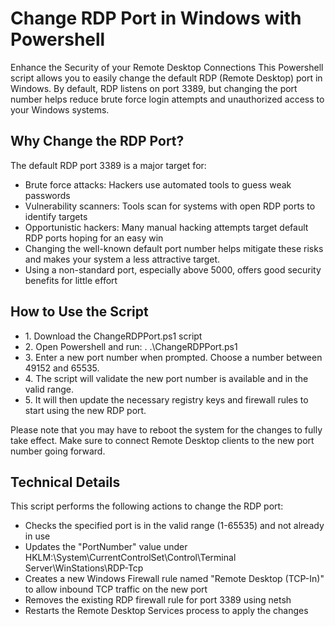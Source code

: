 <h1>Change RDP Port in Windows with Powershell</h1>

Enhance the Security of your Remote Desktop Connections
This Powershell script allows you to easily change the default RDP (Remote Desktop) port in Windows. By default, RDP listens on port 3389, but changing the port number helps reduce brute force login attempts and unauthorized access to your Windows systems.

<h2>Why Change the RDP Port?</h2>
The default RDP port 3389 is a major target for:

<ul>
  <li>Brute force attacks: Hackers use automated tools to guess weak passwords</li>
  <li>Vulnerability scanners: Tools scan for systems with open RDP ports to identify targets</li>
  <li>Opportunistic hackers: Many manual hacking attempts target default RDP ports hoping for an easy win</li>
  <li>Changing the well-known default port number helps mitigate these risks and makes your system a less attractive target.</li>
  <li>Using a non-standard port, especially above 5000, offers good security benefits for little effort</li>
</ul>

<h2>How to Use the Script</h2>

<ul>
  <li>1. Download the ChangeRDPPort.ps1 script</li>
  <li>2. Open Powershell and run: . .\ChangeRDPPort.ps1</li>
  <li>3. Enter a new port number when prompted. Choose a number between 49152 and 65535.</li>
  <li>4. The script will validate the new port number is available and in the valid range.</li>
  <li>5. It will then update the necessary registry keys and firewall rules to start using the new RDP port.</li>
</ul>

Please note that you may have to reboot the system for the changes to fully take effect.
Make sure to connect Remote Desktop clients to the new port number going forward.

<h2>Technical Details</h2>

This script performs the following actions to change the RDP port:

<ul>
  <li>Checks the specified port is in the valid range (1-65535) and not already in use</li>
  <li>Updates the "PortNumber" value under HKLM:\System\CurrentControlSet\Control\Terminal Server\WinStations\RDP-Tcp</li>
  <li>Creates a new Windows Firewall rule named "Remote Desktop (TCP-In)" to allow inbound TCP traffic on the new port</li>
  <li>Removes the existing RDP firewall rule for port 3389 using netsh</li>
  <li>Restarts the Remote Desktop Services process to apply the changes</li>
</ul>
